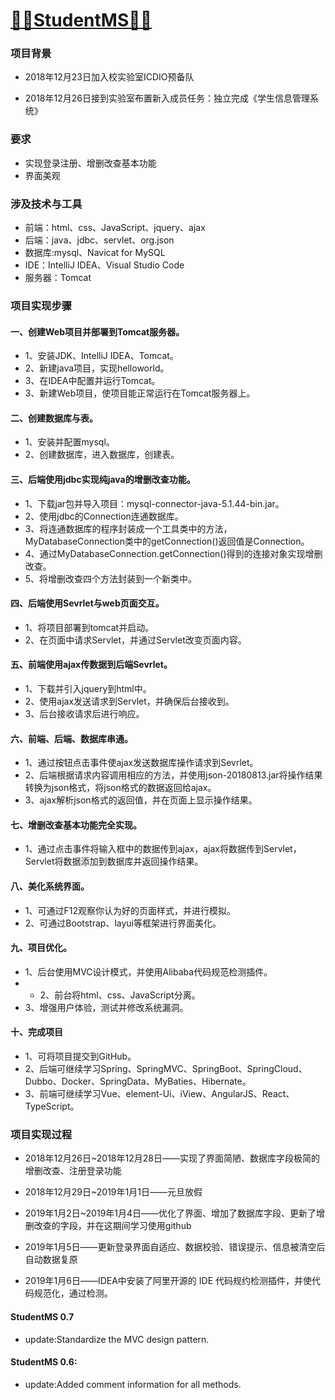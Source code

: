 [👨‍🎓StudentMS👩‍🎓](http://39.108.252.228:8080/StudentMS/ "学生信息管理系统")
====
### 项目背景
* 2018年12月23日加入校实验室ICDIO预备队

* 2018年12月26日接到实验室布置新入成员任务：独立完成《学生信息管理系统》

### 要求
* 实现登录注册、增删改查基本功能
* 界面美观
### 涉及技术与工具
* 前端：html、css、JavaScript、jquery、ajax
* 后端：java、jdbc、servlet、org.json
* 数据库:mysql、Navicat for MySQL
* IDE：IntelliJ IDEA、Visual Studio Code
* 服务器：Tomcat
### 项目实现步骤
#### 一、创建Web项目并部署到Tomcat服务器。
* 1、安装JDK、IntelliJ IDEA、Tomcat。
* 2、新建java项目，实现helloworld。
* 3、在IDEA中配置并运行Tomcat。
* 3、新建Web项目，使项目能正常运行在Tomcat服务器上。
#### 二、创建数据库与表。
* 1、安装并配置mysql。
* 2、创建数据库，进入数据库，创建表。
#### 三、后端使用jdbc实现纯java的增删改查功能。
* 1、下载jar包并导入项目：mysql-connector-java-5.1.44-bin.jar。
* 2、使用jdbc的Connection连通数据库。
* 3、将连通数据库的程序封装成一个工具类中的方法，MyDatabaseConnection类中的getConnection()返回值是Connection。
* 4、通过MyDatabaseConnection.getConnection()得到的连接对象实现增删改查。
* 5、将增删改查四个方法封装到一个新类中。
#### 四、后端使用Sevrlet与web页面交互。
* 1、将项目部署到tomcat并启动。
* 2、在页面中请求Servlet，并通过Servlet改变页面内容。
#### 五、前端使用ajax传数据到后端Sevrlet。
* 1、下载并引入jquery到html中。
* 2、使用ajax发送请求到Servlet，并确保后台接收到。
* 3、后台接收请求后进行响应。
#### 六、前端、后端、数据库串通。
* 1、通过按钮点击事件使ajax发送数据库操作请求到Sevrlet。
* 2、后端根据请求内容调用相应的方法，并使用json-20180813.jar将操作结果转换为json格式，将json格式的数据返回给ajax。
* 3、ajax解析json格式的返回值，并在页面上显示操作结果。
#### 七、增删改查基本功能完全实现。
* 1、通过点击事件将输入框中的数据传到ajax，ajax将数据传到Servlet，Servlet将数据添加到数据库并返回操作结果。
#### 八、美化系统界面。
* 1、可通过F12观察你认为好的页面样式，并进行模拟。
* 2、可通过Bootstrap、layui等框架进行界面美化。
#### 九、项目优化。
* 1、后台使用MVC设计模式，并使用Alibaba代码规范检测插件。
* * 2、前台将html、css、JavaScript分离。
* 3、增强用户体验，测试并修改系统漏洞。
#### 十、完成项目
* 1、可将项目提交到GitHub。
* 2、后端可继续学习Spring、SpringMVC、SpringBoot、SpringCloud、Dubbo、Docker、SpringData、MyBaties、Hibernate。
* 3、前端可继续学习Vue、element-Ui、iView、AngularJS、React、TypeScript。
### 项目实现过程

* 2018年12月26日~2018年12月28日——实现了界面简陋、数据库字段极简的增删改查、注册登录功能

* 2018年12月29日~2019年1月1日——元旦放假

* 2019年1月2日~2019年1月4日——优化了界面、增加了数据库字段、更新了增删改查的字段，并在这期间学习使用github

* 2019年1月5日——更新登录界面自适应、数据校验、错误提示、信息被清空后自动数据复原

* 2019年1月6日——IDEA中安装了阿里开源的 IDE 代码规约检测插件，并使代码规范化，通过检测。

#### StudentMS 0.7
* update:Standardize the MVC design pattern.

#### StudentMS 0.6:
* update:Added comment information for all methods.
